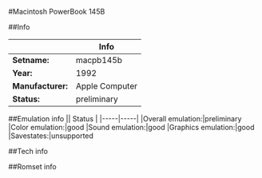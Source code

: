 #Macintosh PowerBook 145B

##Info

||Info|
|-----|-----|
|**Setname:**|macpb145b
|**Year:**|1992
|**Manufacturer:**|Apple Computer
|**Status:**|preliminary

##Emulation info
|| Status |
|-----|-----|
|Overall emulation:|preliminary
|Color emulation:|good
|Sound emulation:|good
|Graphics emulation:|good
|Savestates:|unsupported

##Tech info

##Romset info

<!--- START OF EDITED COMMENT DO NOT TOUCH TEXT ABOVE-->
